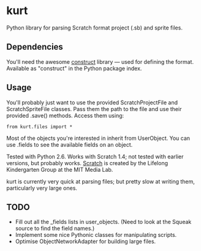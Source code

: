 
# kurt

Python library for parsing Scratch format project (.sb) and sprite files.


## Dependencies

You'll need the awesome [construct](http://construct.wikispaces.com/) library — used for defining the format. Available as "construct" in the Python package index.


## Usage

You'll probably just want to use the provided ScratchProjectFile and 
ScratchSpriteFile classes. Pass them the path to the file and use their 
provided .save() methods. Access them using:

    from kurt.files import *

Most of the objects you're interested in inherit from UserObject. You can 
use .fields to see the available fields on an object.

Tested with Python 2.6.
Works with Scratch 1.4; not tested with earlier versions, but probably works.
[Scratch](http://scratch.mit.edu/) is created by the Lifelong Kindergarten Group at the MIT Media Lab.

kurt is currently very quick at parsing files; but pretty slow at writing them, particularly very large ones.

## TODO

- Fill out all the _fields lists in user_objects. (Need to look at the Squeak source to find the field names.)
- Implement some nice Pythonic classes for manipulating scripts.
- Optimise ObjectNetworkAdapter for building large files.
